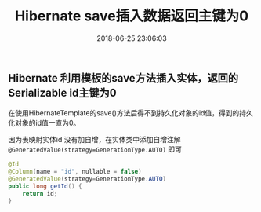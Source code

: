 ﻿---
layout: post
title:  "Hibernate save插入数据返回主键为0"
date:   2018-06-25 23:06:03
categories: 开发问题 
tags: Hibernate
toc: true
---

## Hibernate 利用模板的save方法插入实体，返回的Serializable id主键为0

在使用HibernateTemplate的save()方法后得不到持久化对象的id值，得到的持久化对象的id值一直为0。

因为表映射实体id 没有加自增，在实体类中添加自增注解 `@GeneratedValue(strategy=GenerationType.AUTO)` 即可

<!-- more -->

```java
@Id
@Column(name = "id", nullable = false)
@GeneratedValue(strategy=GenerationType.AUTO)
public long getId() {
    return id;
}
```

